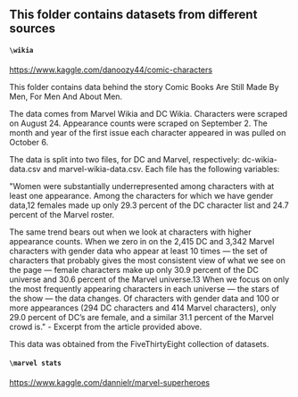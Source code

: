 ## This folder contains datasets from different sources

#### `\wikia`
https://www.kaggle.com/danoozy44/comic-characters

This folder contains data behind the story Comic Books Are Still Made By Men, For Men And About Men.

The data comes from Marvel Wikia and DC Wikia. Characters were scraped on August 24. Appearance counts were scraped on September 2. The month and year of the first issue each character appeared in was pulled on October 6.

The data is split into two files, for DC and Marvel, respectively: dc-wikia-data.csv and marvel-wikia-data.csv. Each file has the following variables:

"Women were substantially underrepresented among characters with at least one appearance. Among the characters for which we have gender data,12 females made up only 29.3 percent of the DC character list and 24.7 percent of the Marvel roster.

The same trend bears out when we look at characters with higher appearance counts. When we zero in on the 2,415 DC and 3,342 Marvel characters with gender data who appear at least 10 times — the set of characters that probably gives the most consistent view of what we see on the page — female characters make up only 30.9 percent of the DC universe and 30.6 percent of the Marvel universe.13
When we focus on only the most frequently appearing characters in each universe — the stars of the show — the data changes. Of characters with gender data and 100 or more appearances (294 DC characters and 414 Marvel characters), only 29.0 percent of DC’s are female, and a similar 31.1 percent of the Marvel crowd is." - Excerpt from the article provided above.

This data was obtained from the FiveThirtyEight collection of datasets.

#### `\marvel stats`
https://www.kaggle.com/dannielr/marvel-superheroes
